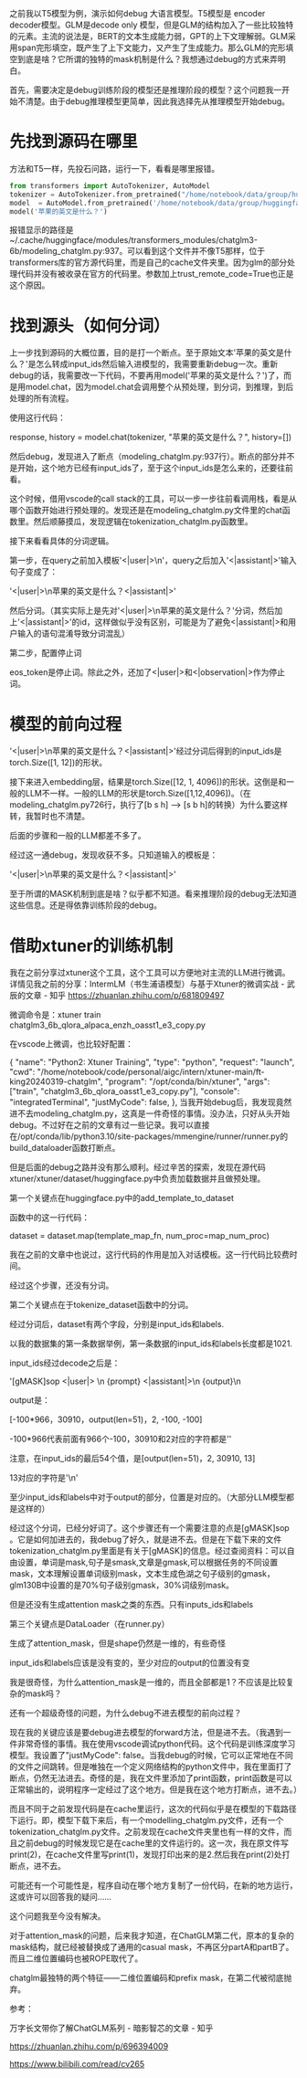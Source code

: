 之前我以T5模型为例，演示如何debug 大语言模型。T5模型是 encoder decoder模型。GLM是decode only 模型，但是GLM的结构加入了一些比较独特的元素。主流的说法是，BERT的文本生成能力弱，GPT的上下文理解弱。GLM采用span完形填空，既产生了上下文能力，又产生了生成能力。那么GLM的完形填空到底是啥？它所谓的独特的mask机制是什么？我想通过debug的方式来弄明白。

首先，需要决定是debug训练阶段的模型还是推理阶段的模型？这个问题我一开始不清楚。由于debug推理模型更简单，因此我选择先从推理模型开始debug。

# 先找到源码在哪里
方法和T5一样，先投石问路，运行一下，看看是哪里报错。
```python
from transformers import AutoTokenizer, AutoModel
tokenizer = AutoTokenizer.from_pretrained("/home/notebook/data/group/huggingface/ChatGLM-models-dirs/chatglm3-6b", trust_remote_code=True)
model  = AutoModel.from_pretrained('/home/notebook/data/group/huggingface/ChatGLM-models-dirs/chatglm3-6b', trust_remote_code=True).half().cuda()
model('苹果的英文是什么？')
```
报错显示的路径是~/.cache/huggingface/modules/transformers_modules/chatglm3-6b/modeling_chatglm.py:937。可以看到这个文件并不像T5那样，位于transformers库的官方源代码里，而是自己的cache文件夹里。因为glm的部分处理代码并没有被收录在官方的代码里。参数加上trust_remote_code=True也正是这个原因。

# 找到源头（如何分词）
上一步找到源码的大概位置，目的是打一个断点。至于原始文本'苹果的英文是什么？'是怎么转成input_ids然后输入进模型的，我需要重新debug一次。重新debug的话，我需要改一下代码，不要再用model('苹果的英文是什么？')了，而是用model.chat，因为model.chat会调用整个从预处理，到分词，到推理，到后处理的所有流程。

使用这行代码：

response, history = model.chat(tokenizer, "苹果的英文是什么？", history=[])

然后debug，发现进入了断点（modeling_chatglm.py:937行）。断点的部分并不是开始，这个地方已经有input_ids了，至于这个input_ids是怎么来的，还要往前看。

这个时候，借用vscode的call stack的工具，可以一步一步往前看调用栈，看是从哪个函数开始进行预处理的。发现还是在modeling_chatglm.py文件里的chat函数里。然后顺藤摸瓜，发现逻辑在tokenization_chatglm.py函数里。

接下来看看具体的分词逻辑。

第一步，在query之前加入模板'<|user|>\n'，query之后加入'<|assistant|>'输入句子变成了：

'<|user|>\n苹果的英文是什么？<|assistant|>'

然后分词。（其实实际上是先对'<|user|>\n苹果的英文是什么？'分词，然后加上'<|assistant|>'的id，这样做似乎没有区别，可能是为了避免<|assistant|>和用户输入的语句混淆导致分词混乱）

第二步，配置停止词

eos_token是停止词。除此之外，还加了<|user|>和<|observation|>作为停止词。

# 模型的前向过程
'<|user|>\n苹果的英文是什么？<|assistant|>'经过分词后得到的input_ids是torch.Size([1, 12])的形状。

接下来进入embedding层，结果是torch.Size([12, 1, 4096])的形状。这倒是和一般的LLM不一样。一般的LLM的形状是torch.Size([1,12,4096])。（在modeling_chatglm.py726行，执行了[b s h] --> [s b h]的转换）为什么要这样转，我暂时也不清楚。

后面的步骤和一般的LLM都差不多了。

经过这一通debug，发现收获不多。只知道输入的模板是：

'<|user|>\n苹果的英文是什么？<|assistant|>'

至于所谓的MASK机制到底是啥？似乎都不知道。看来推理阶段的debug无法知道这些信息。还是得依靠训练阶段的debug。

# 借助xtuner的训练机制
我在之前分享过xtuner这个工具，这个工具可以方便地对主流的LLM进行微调。详情见我之前的分享：IntermLM（书生浦语模型）与基于Xtuner的微调实战 - 武辰的文章 - 知乎 https://zhuanlan.zhihu.com/p/681809497

微调命令是：xtuner train chatglm3_6b_qlora_alpaca_enzh_oasst1_e3_copy.py

在vscode上微调，也比较好配置：

{
    "name": "Python2: Xtuner Training",
    "type": "python",
    "request": "launch",
    "cwd": "/home/notebook/code/personal/aigc/intern/xtuner-main/ft-king20240319-chatglm",
    "program": "/opt/conda/bin/xtuner",
    "args": ["train", "chatglm3_6b_qlora_oasst1_e3_copy.py"],
    "console": "integratedTerminal",
    "justMyCode": false,
},
当我开始debug后，我发现竟然进不去modeling_chatglm.py，这真是一件奇怪的事情。没办法，只好从头开始debug。不过好在之前的文章有过一些记录。我可以直接在/opt/conda/lib/python3.10/site-packages/mmengine/runner/runner.py的build_dataloader函数打断点。

但是后面的debug之路并没有那么顺利。经过辛苦的探索，发现在源代码xtuner/xtuner/dataset/huggingface.py中负责加载数据并且做预处理。

第一个关键点在huggingface.py中的add_template_to_dataset

函数中的这一行代码：

dataset = dataset.map(template_map_fn, num_proc=map_num_proc)

我在之前的文章中也说过，这行代码的作用是加入对话模板。这一行代码比较费时间。

经过这个步骤，还没有分词。

第二个关键点在于tokenize_dataset函数中的分词。

经过分词后，dataset有两个字段，分别是input_ids和labels.

以我的数据集的第一条数据举例，第一条数据的input_ids和labels长度都是1021.

input_ids经过decode之后是：

'[gMASK]sop <|user|> \n {prompt} <|assistant|>\n {output}\n

output是：

[-100*966，30910，output(len=51)，2, -100, -100]

-100*966代表前面有966个-100，30910和2对应的字符都是''

注意，在input_ids的最后54个值，是[output(len=51)，2, 30910, 13]

13对应的字符是'\n'

至少input_ids和labels中对于output的部分，位置是对应的。（大部分LLM模型都是这样的）

经过这个分词，已经分好词了。这个步骤还有一个需要注意的点是[gMASK]sop 。它是如何加进去的，我debug了好久，就是进不去。但是在下载下来的文件tokenization_chatglm.py里面是有关于[gMASK]的信息。经过查阅资料：可以自由设置，单词是mask,句子是smask,文章是gmask,可以根据任务的不同设置mask，文本理解设置单词级别mask，文本生成色湖之句子级别的gmask，glm130B中设置的是70%句子级别gmask，30%词级别mask。

但是还没有生成attention mask之类的东西。只有inputs_ids和labels

第三个关键点是DataLoader（在runner.py）

生成了attention_mask，但是shape仍然是一维的，有些奇怪

input_ids和labels应该是没有变的，至少对应的output的位置没有变

我是很奇怪，为什么attention_mask是一维的，而且全部都是1？不应该是比较复杂的mask吗？

还有一个超级奇怪的问题，为什么debug不进去模型的前向过程？

现在我的关键应该是要debug进去模型的forward方法，但是进不去。（我遇到一件非常奇怪的事情。我在使用vscode调试python代码。这个代码是训练深度学习模型。我设置了"justMyCode": false。当我debug的时候，它可以正常地在不同的文件之间跳转。但是唯独在一个定义网络结构的python文件中，我在里面打了断点，仍然无法进去。奇怪的是，我在文件里添加了print函数，print函数是可以正常输出的，说明程序一定经过了这个地方。但是我在这个地方打断点，进不去。）

而且不同于之前发现代码是在cache里运行，这次的代码似乎是在模型的下载路径下运行。即，模型下载下来后，有一个modelling_chatglm.py文件，还有一个tokenization_chatglm.py文件。之前发现在cache文件夹里也有一样的文件，而且之前debug的时候发现它是在cache里的文件运行的。这一次，我在原文件写print(2)，在cache文件里写print(1)，发现打印出来的是2.然后我在print(2)处打断点，进不去。

可能还有一个可能性是，程序自动在哪个地方复制了一份代码，在新的地方运行，这或许可以回答我的疑问……

这个问题我至今没有解决。

对于attention_mask的问题，后来我才知道，在ChatGLM第二代，原本的复杂的mask结构，就已经被替换成了通用的casual mask，不再区分partA和partB了。而且二维位置编码也被ROPE取代了。

chatglm最独特的两个特征——二维位置编码和prefix mask，在第二代被彻底抛弃。

参考：

万字长文带你了解ChatGLM系列 - 暗影智芯的文章 - 知乎

https://zhuanlan.zhihu.com/p/696394009

https://www.bilibili.com/read/cv265
